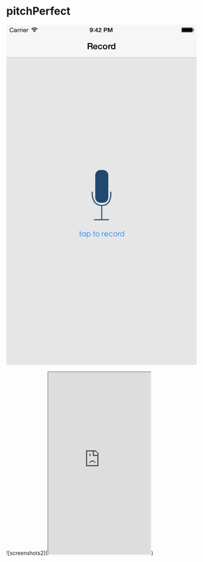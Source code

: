 # pitchPerfect

![screenshot](https://raw.githubusercontent.com/travisgillespie/pitchPerfect/master/iOS%20Simulator%20Screen%20Shot%20Aug%2024%2C%202015%2C%209.42.00%20PM.png)

![screenshots2](<iframe src="https://drive.google.com/file/d/0B5w_Rm6Jrg-PNnhpNGhHR3pIN2s/preview" width="271" height="480"></iframe>)